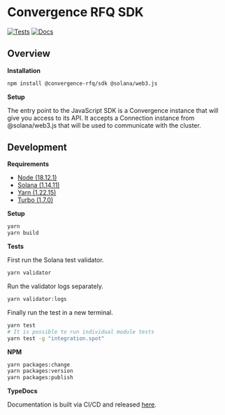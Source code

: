 # Convergence RFQ SDK

[![Tests](https://github.com/convergence-rfq/convergence-sdk/actions/workflows/tests.yml/badge.svg)](https://github.com/convergence-rfq/convergence-sdk/actions/workflows/tests.yml)
[![Docs](https://github.com/convergence-rfq/convergence-sdk/actions/workflows/release-docs.yml/badge.svg)](https://github.com/convergence-rfq/convergence-sdk/actions/workflows/release-docs.yml)

## Overview

**Installation**

```bash
npm install @convergence-rfq/sdk @solana/web3.js
```

**Setup**

The entry point to the JavaScript SDK is a Convergence instance that will give you access to its API. It accepts a Connection instance from @solana/web3.js that will be used to communicate with the cluster.

## Development

**Requirements**

- [Node (18.12.1)](https://nodejs.org/en/download/)
- [Solana (1.14.11)](https://docs.solana.com/cli/install-solana-cli-tools#use-solanas-install-tool)
- [Yarn (1.22.15)](https://classic.yarnpkg.com/lang/en/docs/install/#mac-stable)
- [Turbo (1.7.0)](https://turbo.build/)

**Setup**

```bash
yarn 
yarn build
```

**Tests**

First run the Solana test validator.

```bash
yarn validator
```

Run the validator logs separately.

```bash
yarn validator:logs
```

Finally run the test in a new terminal.
  
```bash
yarn test
# It is possible to run individual module tests
yarn test -g "integration.spot"
```

**NPM**

```bash
yarn packages:change
yarn packages:version
yarn packages:publish
```

**TypeDocs**

Documentation is built via CI/CD and released [here](https://convergence-rfq.github.io/convergence-sdk/).